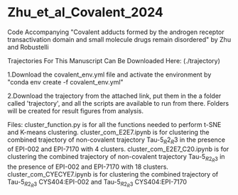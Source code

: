 # Zhu_et_al_Covalent_2024
Code Accompanying "Covalent adducts formed by the androgen receptor transactivation domain and small molecule drugs remain disordered" by Zhu and Robustelli

Trajectories For This Manuscript Can Be Downloaded Here:
(./trajectory)

1.Download the covalent_env.yml file and activate the environment by "conda env create -f covalent_env.yml"

2.Download the trajectory from the attached link, put them in the a folder called 'trajectory', and all the scripts are available to run from there. Folders will be created for result figures from analysis.

Files:
cluster_function.py is for all the functions needed to perform t-SNE and K-means clustering.
cluster_com_E2E7.ipynb is for clustering the combined trajectory of non-covalent trajectory Tau-5${_R2_R3}$ in the presence of EPI-002 and EPI-7170 with 4 clusters.
cluster_com_E2E7_C20.ipynb is for clustering the combined trajectory of non-covalent trajectory Tau-5$_{R2_R3}$ in the presence of EPI-002 and EPI-7170 with 18 clusters.
cluster_com_CYECYE7.ipynb is for clustering the combined trajectory of Tau-5$_{R2_R3}$ CYS404:EPI-002 and Tau-5$_{R2_R3}$ CYS404:EPI-7170
